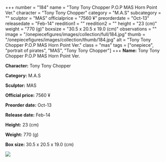+++
number = "184"
name = "Tony Tony Chopper P.O.P MAS Horn Point Ver."
character = "Tony Tony Chopper"
category = "M.A.S"
subcategory = ""
sculptor = "MAS"
officialprice = "7560 ¥"
preorderdate = "Oct-13"
releasedate = "Feb-14"
reedition1 = ""
reedition2 = ""
height = "23 (cm)"
weight = "770 (g)"
boxsize = "30.5 x 20.5 x 19.0 (cm)"
observations = ""
image = "/onepiecefigures/images/collection/full/184.jpg"
thumb = "/onepiecefigures/images/collection/thumb/184.jpg"
alt = "Tony Tony Chopper P.O.P MAS Horn Point Ver."
class = "mas"
tags = ["onepiece", "portrait of pirates", "MAS", "Tony Tony Chopper"]
+++
**Name:** Tony Tony Chopper P.O.P MAS Horn Point Ver.

**Character:** Tony Tony Chopper

**Category:** M.A.S 

**Sculptor:** MAS

**Official price:** 7560 ¥

**Preorder date:** Oct-13

**Release date:** Feb-14

**Height:** 23 (cm)

**Weight:** 770 (g)

**Box size:** 30.5 x 20.5 x 19.0 (cm)

<img src="/onepiecefigures/images/collection/thumb/184.jpg">